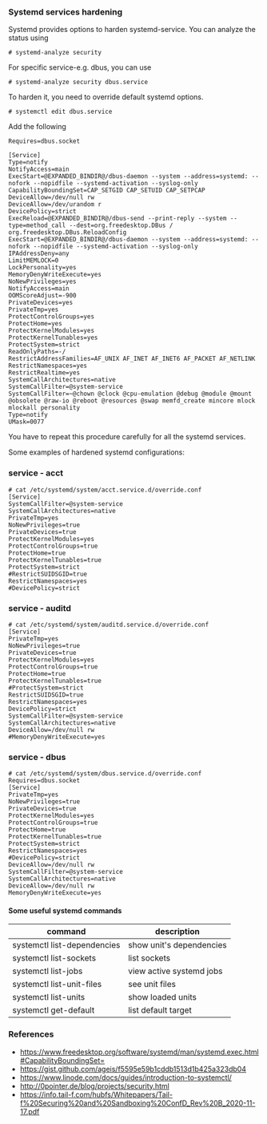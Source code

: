 ### Systemd services hardening
Systemd provides options to harden systemd-service. You can analyze the status using
```
# systemd-analyze security
```
For specific service-e.g. dbus, you can use
```
# systemd-analyze security dbus.service
```
To harden it, you need to override default systemd options.
```
# systemctl edit dbus.service
```
Add the following
```
Requires=dbus.socket

[Service]
Type=notify
NotifyAccess=main
ExecStart=@EXPANDED_BINDIR@/dbus-daemon --system --address=systemd: --nofork --nopidfile --systemd-activation --syslog-only
CapabilityBoundingSet=CAP_SETGID CAP_SETUID CAP_SETPCAP
DeviceAllow=/dev/null rw
DeviceAllow=/dev/urandom r
DevicePolicy=strict
ExecReload=@EXPANDED_BINDIR@/dbus-send --print-reply --system --type=method_call --dest=org.freedesktop.DBus / org.freedesktop.DBus.ReloadConfig
ExecStart=@EXPANDED_BINDIR@/dbus-daemon --system --address=systemd: --nofork --nopidfile --systemd-activation --syslog-only
IPAddressDeny=any
LimitMEMLOCK=0
LockPersonality=yes
MemoryDenyWriteExecute=yes
NoNewPrivileges=yes
NotifyAccess=main
OOMScoreAdjust=-900
PrivateDevices=yes
PrivateTmp=yes
ProtectControlGroups=yes
ProtectHome=yes
ProtectKernelModules=yes
ProtectKernelTunables=yes
ProtectSystem=strict
ReadOnlyPaths=-/
RestrictAddressFamilies=AF_UNIX AF_INET AF_INET6 AF_PACKET AF_NETLINK
RestrictNamespaces=yes
RestrictRealtime=yes
SystemCallArchitectures=native
SystemCallFilter=@system-service
SystemCallFilter=~@chown @clock @cpu-emulation @debug @module @mount @obsolete @raw-io @reboot @resources @swap memfd_create mincore mlock mlockall personality
Type=notify
UMask=0077
```
You have to repeat this procedure carefully for all the systemd services.

Some examples of hardened systemd configurations:
### service - acct
```
# cat /etc/systemd/system/acct.service.d/override.conf
[Service]
SystemCallFilter=@system-service
SystemCallArchitectures=native
PrivateTmp=yes
NoNewPrivileges=true
PrivateDevices=true
ProtectKernelModules=yes
ProtectControlGroups=true
ProtectHome=true
ProtectKernelTunables=true
ProtectSystem=strict
#RestrictSUIDSGID=true
RestrictNamespaces=yes
#DevicePolicy=strict
```
### service - auditd
```
# cat /etc/systemd/system/auditd.service.d/override.conf
[Service]
PrivateTmp=yes
NoNewPrivileges=true
PrivateDevices=true
ProtectKernelModules=yes
ProtectControlGroups=true
ProtectHome=true
ProtectKernelTunables=true
#ProtectSystem=strict
RestrictSUIDSGID=true
RestrictNamespaces=yes
DevicePolicy=strict
SystemCallFilter=@system-service
SystemCallArchitectures=native
DeviceAllow=/dev/null rw
#MemoryDenyWriteExecute=yes
```
### service - dbus
```
# cat /etc/systemd/system/dbus.service.d/override.conf
Requires=dbus.socket
[Service]
PrivateTmp=yes
NoNewPrivileges=true
PrivateDevices=true
ProtectKernelModules=yes
ProtectControlGroups=true
ProtectHome=true
ProtectKernelTunables=true
ProtectSystem=strict
RestrictNamespaces=yes
#DevicePolicy=strict
DeviceAllow=/dev/null rw
SystemCallFilter=@system-service
SystemCallArchitectures=native
DeviceAllow=/dev/null rw
MemoryDenyWriteExecute=yes
```
#### Some useful systemd commands

| command | description |
| -------- | ---------- |
| systemctl list-dependencies | show unit's dependencies |
| systemctl list-sockets | list sockets |
| systemctl list-jobs | view active systemd jobs |
| systemctl list-unit-files | see unit files |
| systemctl list-units | show loaded units |
| systemctl get-default | list default target |


### References
* https://www.freedesktop.org/software/systemd/man/systemd.exec.html#CapabilityBoundingSet=
* https://gist.github.com/ageis/f5595e59b1cddb1513d1b425a323db04
* https://www.linode.com/docs/guides/introduction-to-systemctl/
* http://0pointer.de/blog/projects/security.html
* https://info.tail-f.com/hubfs/Whitepapers/Tail-f%20Securing%20and%20Sandboxing%20ConfD_Rev%20B_2020-11-17.pdf
